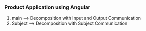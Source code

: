 ### Product Application using Angular 

1. main --> Decomposition with Input and Output Communication
2. Subject --> Decomposition with Subject Communication